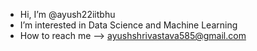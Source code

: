 -  Hi, I’m @ayush22iitbhu
-  I’m interested in Data Science and Machine Learning
-  How to reach me --> ayushshrivastava585@gmail.com
